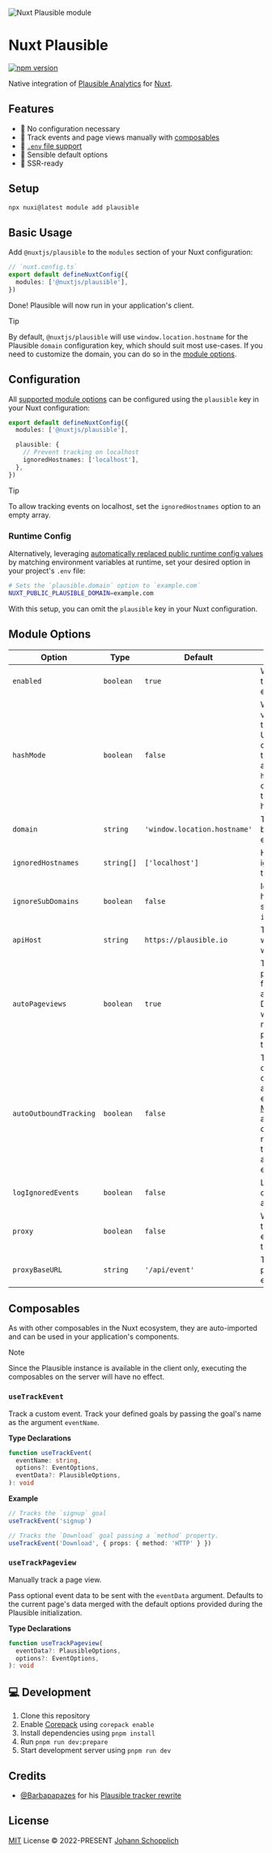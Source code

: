 ![Nuxt Plausible module](./.github/og.png)

# Nuxt Plausible

[![npm version](https://img.shields.io/npm/v/@nuxtjs/plausible?color=a1b858&label=)](https://www.npmjs.com/package/@nuxtjs/plausible)

Native integration of [Plausible Analytics](https://plausible.io/sites) for [Nuxt](https://nuxt.com).

## Features

- 🌻 No configuration necessary
- 📯 Track events and page views manually with [composables](#composables)
- 📂 [`.env` file support](#configuration)
- 🧺 Sensible default options
- 🦾 SSR-ready

## Setup

```bash
npx nuxi@latest module add plausible
```

## Basic Usage

Add `@nuxtjs/plausible` to the `modules` section of your Nuxt configuration:

```ts
// `nuxt.config.ts`
export default defineNuxtConfig({
  modules: ['@nuxtjs/plausible'],
})
```

Done! Plausible will now run in your application's client.

> [!TIP]
> By default, `@nuxtjs/plausible` will use `window.location.hostname` for the Plausible `domain` configuration key, which should suit most use-cases. If you need to customize the domain, you can do so in the [module options](#module-options).

## Configuration

All [supported module options](#module-options) can be configured using the `plausible` key in your Nuxt configuration:

```ts
export default defineNuxtConfig({
  modules: ['@nuxtjs/plausible'],

  plausible: {
    // Prevent tracking on localhost
    ignoredHostnames: ['localhost'],
  },
})
```

> [!TIP]
> To allow tracking events on localhost, set the `ignoredHostnames` option to an empty array.

### Runtime Config

Alternatively, leveraging [automatically replaced public runtime config values](https://nuxt.com/docs/api/configuration/nuxt-config#runtimeconfig) by matching environment variables at runtime, set your desired option in your project's `.env` file:

```bash
# Sets the `plausible.domain` option to `example.com`
NUXT_PUBLIC_PLAUSIBLE_DOMAIN=example.com
```

With this setup, you can omit the `plausible` key in your Nuxt configuration.

## Module Options

| Option                 | Type       | Default                      | Description                                                                                                                                                                                                                                     |
| ---------------------- | ---------- | ---------------------------- | ----------------------------------------------------------------------------------------------------------------------------------------------------------------------------------------------------------------------------------------------- |
| `enabled`              | `boolean`  | `true`                       | Whether the tracker shall be enabled.                                                                                                                                                                                                           |
| `hashMode`             | `boolean`  | `false`                      | Whether page views shall be tracked when the URL hash changes. Enable this if your Nuxt app uses the `hashMode` router option instead of the default history mode.                                                                              |
| `domain`               | `string`   | `'window.location.hostname'` | The domain to bind tracking event to.                                                                                                                                                                                                           |
| `ignoredHostnames`     | `string[]` | `['localhost']`              | Hostnames to ignore when tracking events.                                                                                                                                                                                                       |
| `ignoreSubDomains`     | `boolean`  | `false`                      | Ignore the hostname if it is a subdomain of `ignoredHostnames`.                                                                                                                                                                                 |
| `apiHost`              | `string`   | `https://plausible.io`       | The API host where the events will be sent to.                                                                                                                                                                                                  |
| `autoPageviews`        | `boolean`  | `true`                       | Track the current page and all further pages automatically. Disable this if you want to manually manage pageview tracking.                                                                                                                      |
| `autoOutboundTracking` | `boolean`  | `false`                      | Track all outbound link clicks automatically. If enabled, a [MutationObserver](https://developer.mozilla.org/en-US/docs/Web/API/MutationObserver) automagically detects link nodes throughout the application and binds `click` events to them. |
| `logIgnoredEvents`     | `boolean`  | `false`                      | Log events to the console if they are ignored.                                                                                                                                                                                                  |
| `proxy`                | `boolean`  | `false`                      | Whether to proxy the event endpoint through the current origin.                                                                                                                                                                                 |
| `proxyBaseURL`         | `string`   | `'/api/event'`               | The base URL to proxy the event endpoint through.                                                                                                                                                                                               |

## Composables

As with other composables in the Nuxt ecosystem, they are auto-imported and can be used in your application's components.

> [!NOTE]
> Since the Plausible instance is available in the client only, executing the composables on the server will have no effect.

### `useTrackEvent`

Track a custom event. Track your defined goals by passing the goal's name as the argument `eventName`.

**Type Declarations**

```ts
function useTrackEvent(
  eventName: string,
  options?: EventOptions,
  eventData?: PlausibleOptions,
): void
```

**Example**

```ts
// Tracks the `signup` goal
useTrackEvent('signup')

// Tracks the `Download` goal passing a `method` property.
useTrackEvent('Download', { props: { method: 'HTTP' } })
```

### `useTrackPageview`

Manually track a page view.

Pass optional event data to be sent with the `eventData` argument. Defaults to the current page's data merged with the default options provided during the Plausible initialization.

**Type Declarations**

```ts
function useTrackPageview(
  eventData?: PlausibleOptions,
  options?: EventOptions,
): void
```

## 💻 Development

1. Clone this repository
2. Enable [Corepack](https://github.com/nodejs/corepack) using `corepack enable`
3. Install dependencies using `pnpm install`
4. Run `pnpm run dev:prepare`
5. Start development server using `pnpm run dev`

## Credits

- [@Barbapapazes](https://github.com/Barbapapazes) for his [Plausible tracker rewrite](https://github.com/Barbapapazes/plausible-tracker)

## License

[MIT](./LICENSE) License © 2022-PRESENT [Johann Schopplich](https://github.com/johannschopplich)
